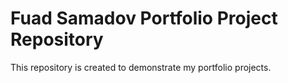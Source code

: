 # Fuad Samadov Portfolio Project Repository
This repository is created to demonstrate my portfolio projects.
